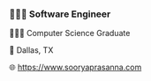 ### 👨🏻‍💻 Software Engineer

👨🏻‍🎓 Computer Science Graduate

📍 Dallas, TX

🌐 https://www.sooryaprasanna.com
